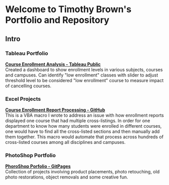 # Welcome to Timothy Brown's Portfolio and Repository

## Intro


### Tableau Portfolio <br>
**[Course Enrollment Analysis - Tableau Public](https://public.tableau.com/shared/7XGQ6KMGS?:display_count=y&:origin=viz_share_link)** <br>
Created a dashboard to show enrollment levels in various subjects, courses and campuses.  Can identify "low enrollment" classes with slider to adjust threshold level to be considered "low enrollment" course to measure impact of cancelling courses.



### Excel Projects <br>
**[Course Enrollment Report Processing - GitHub](https://brownt47.github.io/VBA-Projects/)** <br>
This is a VBA macro I wrote to address an issue with how enrollment reports displayed one course that had multiple cross-listings.  In order for one department to know how many students were enrolled in different courses, one would have to find all the cross-listed sections and then manually add them together.  This macro would automate that process across hundreds of cross-listed courses among all disciplines and campuses.

### PhotoShop Portfolio <br>
**[PhoroShop Porfolio - GitPages](https://brownt47.github.io/Photoshop/)** <br>
Collection of projects involving product placements, photo retouching, old photo restorations, object removals and some creative fun.
